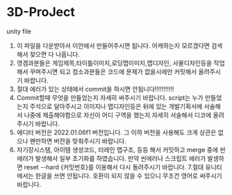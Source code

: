 # 3D-ProJect
unity file

1. 이 파일을 다운받아서 이안에서 만들어주시면 됩니다. 어캐하는지 모르겠다면 검색해서 찾으면 다 나옵니다.
2. 영겜과분들은 게임제목,타이틀이미지,로딩맵이미지,맵디자인, 사물디자인등을 작업해서 꾸며주시면 되고 컴소과분들은 코드에 문제가 없을시에만 커밋해서 올려주시기 바랍니다.
3. 절대 에러가 있는 상태에서 commit을 하시면 안됩니다!!!!!!!!!!!
4. Commit할때 무엇을 만들었는지 자세히 써주시기 바랍니다. script는 누가 만들었는지 주석으로 달아주시고 이미지나 맵디자인등은 뒤에 있는 개발기획서에 서술해서 나중에 제출해야함으로 자신이 어디 구역을 했는지 자세히 서술해서 디코에 올려주시기 바랍니다. 
5. 에디터 버전은 2022.01.06f1 버전입니다. 그 이하 버전을 사용해도 크게 상관은 없으나 왠만하면 버전을 맞춰주시기 바랍니다.
6. 자기장시스템, 아이템 생성코드, 터레인 맵구조, 등등 해서 커밋하고 merge 중에 씬 에러가 발생해서 일부 초기화를 하였습니다. 만약 씬에러나 스크립트 에러가 발생하면 reset --hard {커밋번호}를 이용해서 다시 돌려주시기 바랍니다. 
7.절대 유니티에서는 한글을 쓰면 안됩니다. 호환이 되지 않을 수 있으니 무조건 영어로 써주시기 바랍니다.
